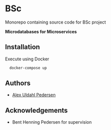 
# BSc

Monorepo containing source code for BSc project

**Microdatabases for Microservices**
## Installation

Execute using Docker

```bash
  docker-compose up
```
    
## Authors

- [Alex Uldahl Pedersen](https://www.github.com/uldahlalex)


## Acknowledgements

 - Bent Henning Pedersen for supervision